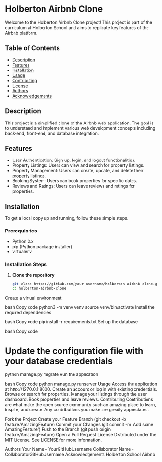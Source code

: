 # Holberton Airbnb Clone

Welcome to the Holberton Airbnb Clone project! This project is part of the curriculum at Holberton School and aims to replicate key features of the Airbnb platform.

## Table of Contents

- [Description](#description)
- [Features](#features)
- [Installation](#installation)
- [Usage](#usage)
- [Contributing](#contributing)
- [License](#license)
- [Authors](#authors)
- [Acknowledgements](#acknowledgements)

## Description

This project is a simplified clone of the Airbnb web application. The goal is to understand and implement various web development concepts including back-end, front-end, and database integration.

## Features

- User Authentication: Sign up, login, and logout functionalities.
- Property Listings: Users can view and search for property listings.
- Property Management: Users can create, update, and delete their property listings.
- Booking System: Users can book properties for specific dates.
- Reviews and Ratings: Users can leave reviews and ratings for properties.

## Installation

To get a local copy up and running, follow these simple steps.

### Prerequisites

- Python 3.x
- pip (Python package installer)
- virtualenv

### Installation Steps

1. **Clone the repository**
   ```bash
   git clone https://github.com/your-username/holberton-airbnb-clone.git
   cd holberton-airbnb-clone
Create a virtual environment

bash
Copy code
python3 -m venv venv
source venv/bin/activate
Install the required dependencies

bash
Copy code
pip install -r requirements.txt
Set up the database

bash
Copy code
# Update the configuration file with your database credentials
python manage.py migrate
Run the application

bash
Copy code
python manage.py runserver
Usage
Access the application at http://127.0.0.1:8000.
Create an account or log in with existing credentials.
Browse or search for properties.
Manage your listings through the user dashboard.
Book properties and leave reviews.
Contributing
Contributions are what make the open source community such an amazing place to learn, inspire, and create. Any contributions you make are greatly appreciated.

Fork the Project
Create your Feature Branch (git checkout -b feature/AmazingFeature)
Commit your Changes (git commit -m 'Add some AmazingFeature')
Push to the Branch (git push origin feature/AmazingFeature)
Open a Pull Request
License
Distributed under the MIT License. See LICENSE for more information.

Authors
Your Name - YourGitHubUsername
Collaborator Name - CollaboratorGitHubUsername
Acknowledgements
Holberton School
Airbnb